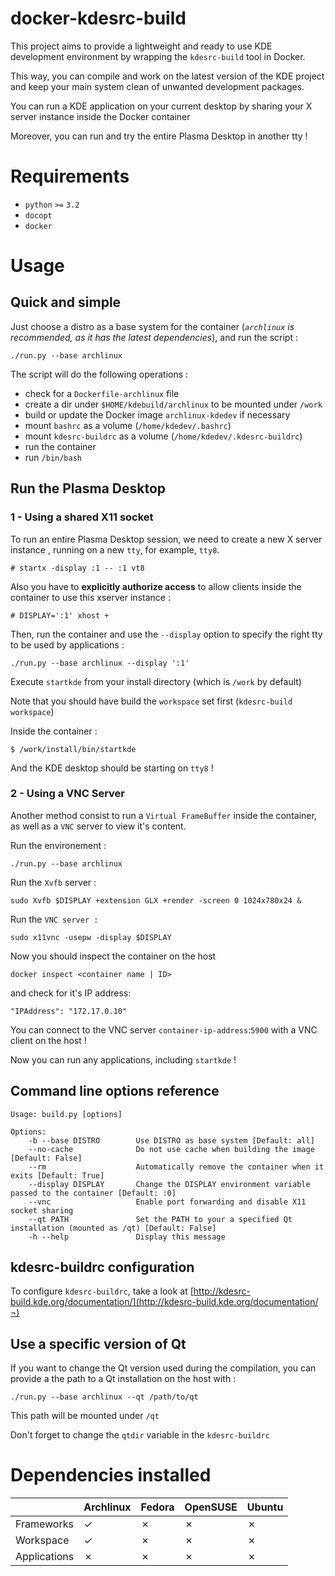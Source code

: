 # docker-kdesrc-build

This project aims to provide a lightweight and ready to use KDE development
environment by wrapping the `kdesrc-build` tool in Docker.

This way, you can compile and work on the latest version of the KDE project 
and keep your main system clean of unwanted development packages.

You can run a KDE application on your current desktop by sharing your X
server instance inside the Docker container

Moreover, you can run and try the entire Plasma Desktop in another tty !

# Requirements

- `python` `>=` `3.2`
- `docopt`
- `docker`

# Usage

## Quick and simple

Just choose a distro as a base system for the container (*`archlinux` 
is recommended, as it has the latest dependencies*), and run the script :

    ./run.py --base archlinux

The script will do the following operations :

* check for a `Dockerfile-archlinux` file
* create a dir under `$HOME/kdebuild/archlinux` to be mounted under `/work`
* build or update the Docker image `archlinux-kdedev` if necessary
* mount `bashrc` as a volume (`/home/kdedev/.bashrc`)
* mount `kdesrc-buildrc` as a volume (`/home/kdedev/.kdesrc-buildrc`)
* run the container
* run `/bin/bash`

## Run the Plasma Desktop

### 1 - Using a shared X11 socket

To run an entire Plasma Desktop session, we need to create a new X server instance
, running on a new `tty`, for example, `tty8`.

    # startx -display :1 -- :1 vt8

Also you have to **explicitly authorize access** to allow clients inside the
container to use this xserver instance :

    # DISPLAY=':1' xhost +

Then, run the container and use the `--display` option to specify the right
tty to be used by applications :

    ./run.py --base archlinux --display ':1'

Execute `startkde` from your install directory (which is `/work` by default)

Note that you should have build the `workspace` set first (`kdesrc-build workspace`)

Inside the container :

    $ /work/install/bin/startkde

And the KDE desktop should be starting on `tty8` !

### 2 - Using a VNC Server

Another method consist to run a `Virtual FrameBuffer` inside the container,
as well as a `VNC` server to view it's content.

Run the environement :

    ./run.py --base archlinux 

Run the `Xvfb` server :

    sudo Xvfb $DISPLAY +extension GLX +render -screen 0 1024x780x24 &

Run the `VNC server :`

    sudo x11vnc -usepw -display $DISPLAY

Now you should inspect the container on the host
    
    docker inspect <container name | ID>

and check for it's IP address:

    "IPAddress": "172.17.0.10"

You can connect to the VNC server `container-ip-address`:`5900` with a VNC client
on the host !

Now you can run any applications, including `startkde` !

## Command line options reference

    Usage: build.py [options]

    Options:
        -b --base DISTRO        Use DISTRO as base system [Default: all]
        --no-cache              Do not use cache when building the image [Default: False]
        --rm                    Automatically remove the container when it exits [Default: True]
        --display DISPLAY       Change the DISPLAY environment variable passed to the container [Default: :0]
        --vnc                   Enable port forwarding and disable X11 socket sharing
        --qt PATH               Set the PATH to your a specified Qt installation (mounted as /qt) [Default: False]
        -h --help               Display this message


## kdesrc-buildrc configuration

To configure `kdesrc-buildrc`, take a look at [http://kdesrc-build.kde.org/documentation/](http://kdesrc-build.kde.org/documentation/¬)

## Use a specific version of Qt

If you want to change the Qt version used during the compilation, you can
provide a the path to a Qt installation on the host with :

    ./run.py --base archlinux --qt /path/to/qt

This path will be mounted under `/qt`

Don't forget to change the `qtdir` variable in the `kdesrc-buildrc`

# Dependencies installed

|              | Archlinux | Fedora | OpenSUSE | Ubuntu |
|--------------|-----------|--------|----------|--------|
| Frameworks   |     ✓     |    ✗   |     ✗    |    ✗   |
| Workspace    |     ✓     |    ✗   |     ✗    |    ✗   |
| Applications |     ✗     |    ✗   |     ✗    |    ✗   |
